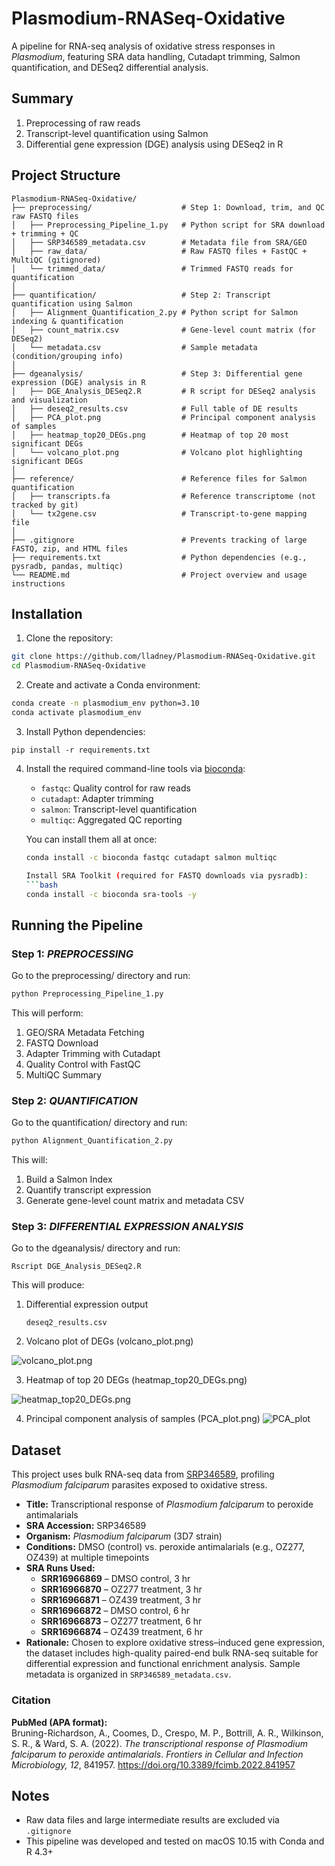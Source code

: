 # Plasmodium-RNASeq-Oxidative
A pipeline for RNA-seq analysis of oxidative stress responses in *Plasmodium*, featuring SRA data handling, Cutadapt trimming, Salmon quantification, and DESeq2 differential analysis.

## Summary
1. Preprocessing of raw reads
2. Transcript-level quantification using Salmon
3. Differential gene expression (DGE) analysis using DESeq2 in R

## Project Structure
```
Plasmodium-RNASeq-Oxidative/
├── preprocessing/                    # Step 1: Download, trim, and QC raw FASTQ files
│   ├── Preprocessing_Pipeline_1.py   # Python script for SRA download + trimming + QC
│   ├── SRP346589_metadata.csv        # Metadata file from SRA/GEO
│   ├── raw_data/                     # Raw FASTQ files + FastQC + MultiQC (gitignored)
│   └── trimmed_data/                 # Trimmed FASTQ reads for quantification
│
├── quantification/                   # Step 2: Transcript quantification using Salmon
│   ├── Alignment_Quantification_2.py # Python script for Salmon indexing & quantification
│   ├── count_matrix.csv              # Gene-level count matrix (for DESeq2)
│   └── metadata.csv                  # Sample metadata (condition/grouping info)
│
├── dgeanalysis/                      # Step 3: Differential gene expression (DGE) analysis in R
│   ├── DGE_Analysis_DESeq2.R         # R script for DESeq2 analysis and visualization
│   ├── deseq2_results.csv            # Full table of DE results
│   ├── PCA_plot.png                  # Principal component analysis of samples
│   ├── heatmap_top20_DEGs.png        # Heatmap of top 20 most significant DEGs
│   └── volcano_plot.png              # Volcano plot highlighting significant DEGs
│
├── reference/                        # Reference files for Salmon quantification
│   ├── transcripts.fa                # Reference transcriptome (not tracked by git)
│   └── tx2gene.csv                   # Transcript-to-gene mapping file
│
├── .gitignore                        # Prevents tracking of large FASTQ, zip, and HTML files
├── requirements.txt                  # Python dependencies (e.g., pysradb, pandas, multiqc)
└── README.md                         # Project overview and usage instructions
```
## Installation

1. Clone the repository:
```bash
git clone https://github.com/lladney/Plasmodium-RNASeq-Oxidative.git
cd Plasmodium-RNASeq-Oxidative
```  

2. Create and activate a Conda environment:
```bash
conda create -n plasmodium_env python=3.10
conda activate plasmodium_env
```

3. Install Python dependencies:
```
pip install -r requirements.txt
```

4. Install the required command-line tools via [bioconda](https://bioconda.github.io/):
   - `fastqc`: Quality control for raw reads
   - `cutadapt`: Adapter trimming
   - `salmon`: Transcript-level quantification
   - `multiqc`: Aggregated QC reporting

   You can install them all at once:
   ```bash
   conda install -c bioconda fastqc cutadapt salmon multiqc

   Install SRA Toolkit (required for FASTQ downloads via pysradb):
   ```bash
   conda install -c bioconda sra-tools -y

## Running the Pipeline

### Step 1:  *PREPROCESSING*
Go to the preprocessing/ directory and run: 
```python 
python Preprocessing_Pipeline_1.py
```
This will perform: 
1. GEO/SRA Metadata Fetching
2. FASTQ Download
3. Adapter Trimming with Cutadapt
4. Quality Control with FastQC
5. MultiQC Summary

### Step 2:  *QUANTIFICATION*
Go to the quantification/ directory and run:
```python
python Alignment_Quantification_2.py
```
This will: 
1. Build a Salmon Index
2. Quantify transcript expression
3. Generate gene-level count matrix and metadata CSV

### Step 3:  *DIFFERENTIAL EXPRESSION ANALYSIS*
Go to the dgeanalysis/ directory and run:
```
Rscript DGE_Analysis_DESeq2.R
```	
This will produce: 
1. Differential expression output
   
   ```deseq2_results.csv```

2. Volcano plot of DEGs (volcano_plot.png)
   
  ![volcano_plot.png](dgeanalysis/volcano_plot.png)

3. Heatmap of top 20 DEGs (heatmap_top20_DEGs.png)
   
  ![heatmap_top20_DEGs.png](dgeanalysis/heatmap_top20_DEGs.png)
  
4. Principal component analysis of samples (PCA_plot.png) 
  ![PCA_plot](dgeanalysis/PCA_plot.png)

## Dataset

This project uses bulk RNA-seq data from [SRP346589](https://www.ncbi.nlm.nih.gov/sra?term=SRP346589), profiling *Plasmodium falciparum* parasites exposed to oxidative stress.

- **Title:** Transcriptional response of *Plasmodium falciparum* to peroxide antimalarials  
- **SRA Accession:** SRP346589  
- **Organism:** *Plasmodium falciparum* (3D7 strain)  
- **Conditions:** DMSO (control) vs. peroxide antimalarials (e.g., OZ277, OZ439) at multiple timepoints
- **SRA Runs Used:**  
  - **SRR16966869** – DMSO control, 3 hr  
  - **SRR16966870** – OZ277 treatment, 3 hr  
  - **SRR16966871** – OZ439 treatment, 3 hr  
  - **SRR16966872** – DMSO control, 6 hr  
  - **SRR16966873** – OZ277 treatment, 6 hr  
  - **SRR16966874** – OZ439 treatment, 6 hr    
- **Rationale:** Chosen to explore oxidative stress–induced gene expression, the dataset includes high-quality paired-end bulk RNA-seq suitable for differential expression and functional enrichment analysis. Sample metadata is organized in `SRP346589_metadata.csv`.

### Citation

**PubMed (APA format):**  
Bruning-Richardson, A., Coomes, D., Crespo, M. P., Bottrill, A. R., Wilkinson, S. R., & Ward, S. A. (2022). *The transcriptional response of Plasmodium falciparum to peroxide antimalarials*. *Frontiers in Cellular and Infection Microbiology, 12*, 841957. https://doi.org/10.3389/fcimb.2022.841957

## Notes
* Raw data files and large intermediate results are excluded via ```.gitignore```
* This pipeline was developed and tested on macOS 10.15 with Conda and R 4.3+
